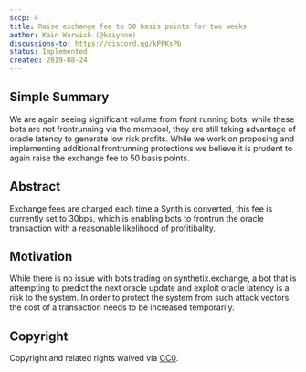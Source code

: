 ```yaml
---
sccp: 4
title: Raise exchange fee to 50 basis points for two weeks
author: Kain Warwick (@kaiynne)
discussions-to: https://discord.gg/kPPKsPb
status: Implemented
created: 2019-08-24
---
```


## Simple Summary
<!--"If you can't explain it simply, you don't understand it well enough." Provide a simplified and layman-accessible explanation of the SCCP.-->
We are again seeing significant volume from front running bots, while these bots are not frontrunning via the mempool, they are still taking advantage of oracle latency to generate low risk profits. While we work on proposing and implementing additional frontrunning protections we believe it is prudent to again raise the exchange fee to 50 basis points.

## Abstract
<!--A short (~200 word) description of the variable change proposed.-->
Exchange fees are charged each time a Synth is converted, this fee is currently set to 30bps, which is enabling bots to frontrun the oracle transaction with a reasonable likelihood of profitibality.

## Motivation
<!--The motivation is critical for SCCPs that want to update variables within Synthetix. It should clearly explain why the existing variable is not incentive aligned. SCCP submissions without sufficient motivation may be rejected outright.-->
While there is no issue with bots trading on synthetix.exchange, a bot that is attempting to predict the next oracle update and exploit oracle latency is a risk to the system. In order to protect the system from such attack vectors the cost of a transaction needs to be increased temporarily.

## Copyright
Copyright and related rights waived via [CC0](https://creativecommons.org/publicdomain/zero/1.0/).
